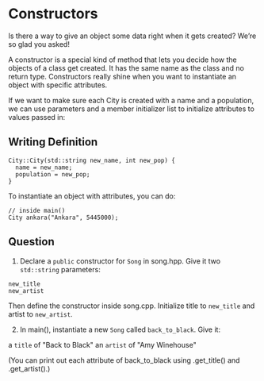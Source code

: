 # Constructors

Is there a way to give an object some data right when it gets created? We’re so glad you asked!

A constructor is a special kind of method that lets you decide how the objects of a class get created. It has the same name as the class and no return type. Constructors really shine when you want to instantiate an object with specific attributes.

If we want to make sure each City is created with a name and a population, we can use parameters and a member initializer list to initialize attributes to values passed in:

## Writing Definition
```
City::City(std::string new_name, int new_pop) {
  name = new_name;
  population = new_pop;
}
```

To instantiate an object with attributes, you can do:
```
// inside main()
City ankara("Ankara", 5445000);
```

## Question

1. Declare a ```public``` constructor for ```Song``` in song.hpp. Give it two ```std::string``` parameters:
```
new_title
new_artist
```
Then define the constructor inside song.cpp. Initialize title to ```new_title``` and artist to ```new_artist```.


2. In main(), instantiate a new ```Song``` called ```back_to_black```. Give it:

a ```title``` of "Back to Black"
an ```artist``` of "Amy Winehouse"

(You can print out each attribute of back_to_black using .get_title() and .get_artist().)
